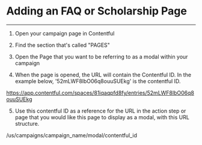 # Adding an FAQ or Scholarship Page
***

1. Open your campaign page in Contentful

2. Find the section that's called "PAGES"

3. Open the Page that you want to be referring to as a modal within your campaign

4. When the page is opened, the URL will contain the Contentful ID. In the example below, '52mLWF8lbO06q8ouuSUEkg' is the contentful ID. 

  https://app.contentful.com/spaces/81iqaqpfd8fy/entries/52mLWF8lbO06q8ouuSUEkg

5. Use this contentful ID as a reference for the URL in the action step or page that you would like this page to display as a modal, with this URL structure. 

  /us/campaigns/campaign_name/modal/contentful_id
